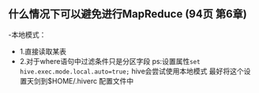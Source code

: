 ## 什么情况下可以避免进行MapReduce (94页 第6章)
-本地模式：
- 1.直接读取某表
- 2.对于where语句中过滤条件只是分区字段
ps:设置属性```set hive.exec.mode.local.auto=true;``` hive会尝试使用本地模式
   最好将这个设置天剑到$HOME/.hiverc 配置文件中




